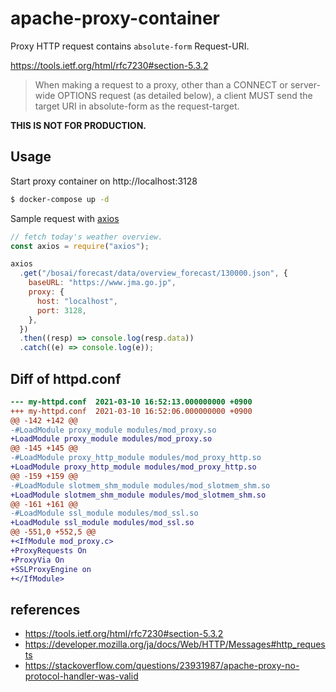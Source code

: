 # apache-proxy-container

Proxy HTTP request contains `absolute-form` Request-URI.

https://tools.ietf.org/html/rfc7230#section-5.3.2

> When making a request to a proxy, other than a CONNECT or server-wide
> OPTIONS request (as detailed below), a client MUST send the target
> URI in absolute-form as the request-target.

**THIS IS NOT FOR PRODUCTION.**

## Usage

Start proxy container on http://localhost:3128

```sh
$ docker-compose up -d
```

Sample request with [axios](https://github.com/axios/axios)

```javascript
// fetch today's weather overview.
const axios = require("axios");

axios
  .get("/bosai/forecast/data/overview_forecast/130000.json", {
    baseURL: "https://www.jma.go.jp",
    proxy: {
      host: "localhost",
      port: 3128,
    },
  })
  .then((resp) => console.log(resp.data))
  .catch((e) => console.log(e));
```

## Diff of httpd.conf

```diff
--- my-httpd.conf  2021-03-10 16:52:13.000000000 +0900
+++ my-httpd.conf  2021-03-10 16:52:06.000000000 +0900
@@ -142 +142 @@
-#LoadModule proxy_module modules/mod_proxy.so
+LoadModule proxy_module modules/mod_proxy.so
@@ -145 +145 @@
-#LoadModule proxy_http_module modules/mod_proxy_http.so
+LoadModule proxy_http_module modules/mod_proxy_http.so
@@ -159 +159 @@
-#LoadModule slotmem_shm_module modules/mod_slotmem_shm.so
+LoadModule slotmem_shm_module modules/mod_slotmem_shm.so
@@ -161 +161 @@
-#LoadModule ssl_module modules/mod_ssl.so
+LoadModule ssl_module modules/mod_ssl.so
@@ -551,0 +552,5 @@
+<IfModule mod_proxy.c>
+ProxyRequests On
+ProxyVia On
+SSLProxyEngine on
+</IfModule>
```

## references

- https://tools.ietf.org/html/rfc7230#section-5.3.2
- https://developer.mozilla.org/ja/docs/Web/HTTP/Messages#http_requests
- https://stackoverflow.com/questions/23931987/apache-proxy-no-protocol-handler-was-valid
